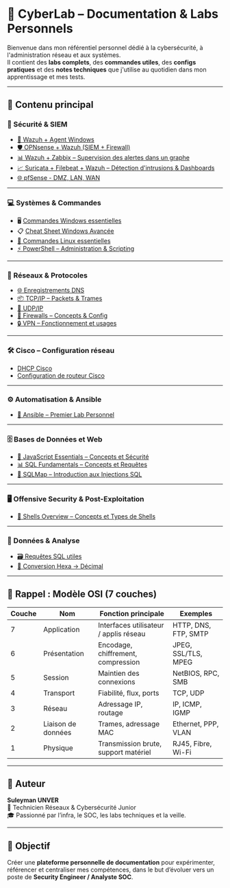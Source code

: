 # 🧠 CyberLab – Documentation & Labs Personnels

Bienvenue dans mon référentiel personnel dédié à la cybersécurité, à l'administration réseau et aux systèmes.  
Il contient des **labs complets**, des **commandes utiles**, des **configs pratiques** et des **notes techniques** que j'utilise au quotidien dans mon apprentissage et mes tests.

---

## 📁 Contenu principal

### 🔐 Sécurité & SIEM

- [🔧 Wazuh + Agent Windows](Wazuh+Windows_agent/README.md)
- [🛡️ OPNsense + Wazuh (SIEM + Firewall)](OPNsense+Wazuh/Lab_OPNsense_Wazuh.md)
- [📊 Wazuh + Zabbix – Supervision des alertes dans un graphe](Zabbix+Wazuh/Wazuh_Zabbix_Integration.md)
- [📈 Suricata + Filebeat + Wazuh – Détection d'intrusions & Dashboards](wazuh-suricata-filebeat-lab/README_suricata_wazuh.md)
- [🌐 pfSense - DMZ, LAN, WAN](pfSense/Setup_WAN+LAN+DMZ.md)

---

### 💻 Systèmes & Commandes

- 🖥️ [Commandes Windows essentielles](windows/windows_commands.md)
- 📋 [Cheat Sheet Windows Avancée](docs/Windows_Cheat_Sheet.md)
- [🐧 Commandes Linux essentielles](linux/linux_commands.md)
- [⚡ PowerShell – Administration & Scripting](PowerShell/ps.md)

---

### 📡 Réseaux & Protocoles

- [🌐 Enregistrements DNS](dns/dns_notes.md)
- [📦 TCP/IP – Packets & Trames](network/Packet&Trames.md)
- [📡 UDP/IP](network/UDP.md)
- [🧱 Firewalls – Concepts & Config](network/firewall.md)
- [🔒 VPN – Fonctionnement et usages](network/VPN.md)

---

### 🛠️ Cisco – Configuration réseau

- [DHCP Cisco](Cisco/DHCP.md)
- [Configuration de routeur Cisco](Cisco/Config/Router.md)

---

### ⚙️ Automatisation & Ansible

- [🚀 Ansible – Premier Lab Personnel](Ansible/ansible-lab-init.md)

---
### 🗄️ Bases de Données et Web

- [🧠 JavaScript Essentials – Concepts et Sécurité](JavaScript-Essentials/JavaScript-Essentials.md)
- [📊 SQL Fundamentals – Concepts et Requêtes](SQL-Fundamentals/SQL-Fundamentals.md)
- [🐍 SQLMap – Introduction aux Injections SQL](SQLMap-Basics/SQLMap-Basics.md)

  
---
### 🖥️ Offensive Security & Post-Exploitation

- [🐚 Shells Overview – Concepts et Types de Shells](Shells-Overview/Shells-Overview.md)
---
### 💾 Données & Analyse

- [🗃️ Requêtes SQL utiles](sql/SQL_Queries.md)
- [🔢 Conversion Hexa → Décimal](Conversion_Hexa_to_Décimal/Conversion.md)

---

## 🧩 Rappel : Modèle OSI (7 couches)

| Couche | Nom             | Fonction principale                               | Exemples                           |
|--------|------------------|---------------------------------------------------|------------------------------------|
| 7      | Application       | Interfaces utilisateur / applis réseau           | HTTP, DNS, FTP, SMTP               |
| 6      | Présentation      | Encodage, chiffrement, compression                | JPEG, SSL/TLS, MPEG                |
| 5      | Session           | Maintien des connexions                         | NetBIOS, RPC, SMB                  |
| 4      | Transport         | Fiabilité, flux, ports                           | TCP, UDP                           |
| 3      | Réseau            | Adressage IP, routage                           | IP, ICMP, IGMP                     |
| 2      | Liaison de données| Trames, adressage MAC                           | Ethernet, PPP, VLAN                |
| 1      | Physique          | Transmission brute, support matériel            | RJ45, Fibre, Wi-Fi                 |

---

## 👤 Auteur

**Suleyman UNVER**  
🔧 Technicien Réseaux & Cybersécurité Junior  
🎓 Passionné par l’infra, le SOC, les labs techniques et la veille.

---

## 📌 Objectif

Créer une **plateforme personnelle de documentation** pour expérimenter, référencer et centraliser mes compétences, dans le but d’évoluer vers un poste de **Security Engineer / Analyste SOC**.

